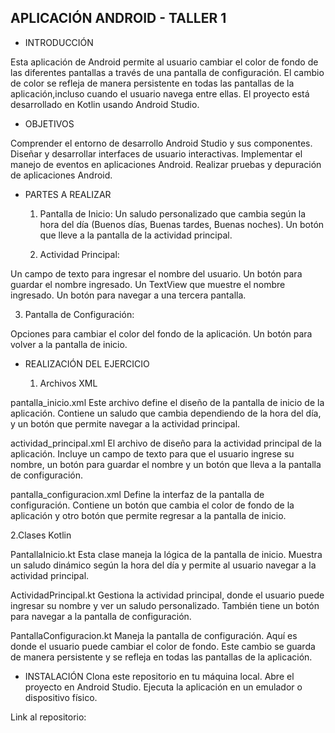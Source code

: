 ## APLICACIÓN ANDROID - TALLER 1

- INTRODUCCIÓN

Esta aplicación de Android permite al usuario cambiar el color de fondo de las diferentes pantallas a través de una pantalla de configuración.
El cambio de color se refleja de manera persistente en todas las pantallas de la aplicación,incluso cuando el usuario navega entre ellas.
El proyecto está desarrollado en Kotlin usando Android Studio.

- OBJETIVOS

Comprender el entorno de desarrollo Android Studio y sus componentes.
Diseñar y desarrollar interfaces de usuario interactivas.
Implementar el manejo de eventos en aplicaciones Android.
Realizar pruebas y depuración de aplicaciones Android.

- PARTES A REALIZAR

  1. Pantalla de Inicio:
Un saludo personalizado que cambia según la hora del día (Buenos días, Buenas tardes, Buenas noches).
Un botón que lleve a la pantalla de la actividad principal.

  2. Actividad Principal:

Un campo de texto para ingresar el nombre del usuario.
Un botón para guardar el nombre ingresado.
Un TextView que muestre el nombre ingresado.
Un botón para navegar a una tercera pantalla.

  3. Pantalla de Configuración:

Opciones para cambiar el color del fondo de la aplicación.
Un botón para volver a la pantalla de inicio.

- REALIZACIÓN DEL EJERCICIO

  1. Archivos XML
     
pantalla_inicio.xml
Este archivo define el diseño de la pantalla de inicio de la aplicación.
Contiene un saludo que cambia dependiendo de la hora del día, y un botón que permite navegar a la actividad principal.

actividad_principal.xml
El archivo de diseño para la actividad principal de la aplicación.
Incluye un campo de texto para que el usuario ingrese su nombre, un botón para guardar el nombre y un botón que lleva a la pantalla de configuración.

pantalla_configuracion.xml
Define la interfaz de la pantalla de configuración.
Contiene un botón que cambia el color de fondo de la aplicación y otro botón que permite regresar a la pantalla de inicio.

  2.Clases Kotlin
  
PantallaInicio.kt
Esta clase maneja la lógica de la pantalla de inicio.
Muestra un saludo dinámico según la hora del día y permite al usuario navegar a la actividad principal.

ActividadPrincipal.kt
Gestiona la actividad principal, donde el usuario puede ingresar su nombre y ver un saludo personalizado.
También tiene un botón para navegar a la pantalla de configuración.

PantallaConfiguracion.kt
Maneja la pantalla de configuración. Aquí es donde el usuario puede cambiar el color de fondo. 
Este cambio se guarda de manera persistente y se refleja en todas las pantallas de la aplicación.

- INSTALACIÓN
Clona este repositorio en tu máquina local.
Abre el proyecto en Android Studio.
Ejecuta la aplicación en un emulador o dispositivo físico.


Link al repositorio:
